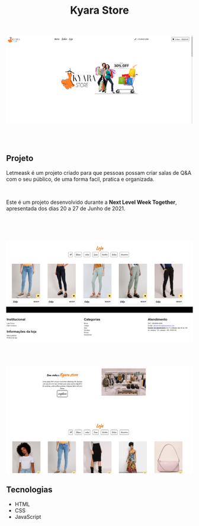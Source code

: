 
<h1 align="center">Kyara Store</h1>
</br>
<p align="center">
   <img  src="/img/room1.png">  
</p>
</br></br>

<h2>Projeto</h2>
<p>Letmeask é um projeto criado para que pessoas possam criar salas de Q&A com o seu público, de uma forma facil, pratica e organizada.</p>
</br>
<p>Este é um projeto desenvolvido durante a <strong>Next Level Week Together</strong>, apresentada dos dias 20 a 27 de Junho de 2021.</p>
</br></br></br>

<p align="center">
   <img src="/img/room3.png">  
</p>


</br></br>


<p align="center">
   <img src="/img/room2.png">  
</p>


<h2>Tecnologias</h2>
<ul>
   <li>HTML</li>
   <li>CSS</li>
   <li>JavaScript</li>
</ul>
